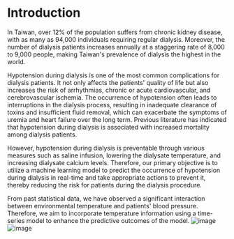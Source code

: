 # Introduction

In Taiwan, over 12% of the population suffers from chronic kidney disease, with as many as 94,000 individuals requiring regular dialysis. Moreover, the number of dialysis patients increases annually at a staggering rate of 8,000 to 9,000 people, making Taiwan's prevalence of dialysis the highest in the world.

Hypotension during dialysis is one of the most common complications for dialysis patients. It not only affects the patients' quality of life but also increases the risk of arrhythmias, chronic or acute cardiovascular, and cerebrovascular ischemia. The occurrence of hypotension often leads to interruptions in the dialysis process, resulting in inadequate clearance of toxins and insufficient fluid removal, which can exacerbate the symptoms of uremia and heart failure over the long term. Previous literature has indicated that hypotension during dialysis is associated with increased mortality among dialysis patients.

However, hypotension during dialysis is preventable through various measures such as saline infusion, lowering the dialysate temperature, and increasing dialysate calcium levels. Therefore, our primary objective is to utilize a machine learning model to predict the occurrence of hypotension during dialysis in real-time and take appropriate actions to prevent it, thereby reducing the risk for patients during the dialysis procedure.

From past statistical data, we have observed a significant interaction between environmental temperature and patients' blood pressure. Therefore, we aim to incorporate temperature information using a time-series model to enhance the predictive outcomes of the model.
![image](https://github.com/SamuelWu2001/Time-Aware_Attention_Networks/assets/71746159/989c36df-0dda-46cb-8462-7a3ff9438701=50%x)
![image](https://github.com/SamuelWu2001/Time-Aware_Attention_Networks/assets/71746159/aa2e772d-5499-43d3-8822-f829268408fe)
